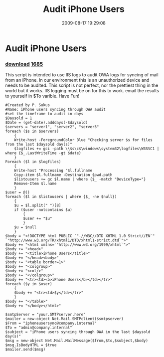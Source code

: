 ﻿---
pid:            1280
parent:         0
children:       1685
poster:         psukus
title:          Audit iPhone Users
date:           2009-08-17 19:29:08
description:    This script is intended to use IIS logs to audit OWA logs for syncing of mail from an iPhone. In our environment this is an unauthorized device and needs to be audited. This script is not perfect, nor the prettiest thing in the world but it works. IIS logging must be on for this to work. email the results to yourself in $To varible. Have Fun!	
format:         posh
---

# Audit iPhone Users

### [download](1280.ps1)  [1685](1685.md)

This script is intended to use IIS logs to audit OWA logs for syncing of mail from an iPhone. In our environment this is an unauthorized device and needs to be audited. This script is not perfect, nor the prettiest thing in the world but it works. IIS logging must be on for this to work. email the results to yourself in $To varible. Have Fun!	

```posh
#Created by P. Sukus
#Name: iPhone users syncing through OWA audit 
#set the timeframe to audit in days
$Daysold = 1 
$Date = (get-date).adddays(-$daysold)
$servers = "server1", "server2", "server3"
foreach ($s in $servers) 
    {
    Write-host -ForegroundColor Blue "Checking server $s for files from the last $daysold day(s)"
    $logfiles += gci -path \\$s\c$\windows\system32\logfiles\W3SVC1 | where {$_.LastWriteTime -gt $date}
    }
Foreach ($l in $logfiles)
    {
    Write-host "Processing "$l.fullname
    Copy-item $l.fullname -Destination $pwd.path
    $listousers += gc $l.name | where {$_ -match "DeviceType="}
    Remove-Item $l.name
    }
$user = @()
foreach ($l in $listousers | where {$_ -ne $null})
    {
    $u = $l.split(" ")[8]
    if ($user -notcontains $u)
        {
        $user += "$u"
        }
    $u = $null
    }
$body = "<!DOCTYPE html PUBLIC `"-//W3C//DTD XHTML 1.0 Strict//EN`"  `"http://www.w3.org/TR/xhtml1/DTD/xhtml1-strict.dtd`">"
$body += "<html xmlns=`"http://www.w3.org/1999/xhtml`">"
$body += "<head>"
$body += "<title>iPhone Users</title>"
$body += "</head><body>"
$body += "<table border=1>"
$body += "<colgroup>"
$body += "<col/>"
$body += "</colgroup>"
$body += "<tr><td><b>iPhone Users</b></td></tr>"
foreach ($y in $user)
    {
    $body += "<tr><td>$y</td></tr>"
    }
$body += "</table>"
$body += "</body></html>"

$smtpServer = "your.SMTPserver.here"
$mailer = new-object Net.Mail.SMTPclient($smtpserver)	
$From = "iphoneusersync@company.internal"
$To = "admin@company.internal"
$subject = "iPhone users syncing through OWA in the last $daysold day(s)"
$msg = new-object Net.Mail.MailMessage($from,$to,$subject,$body)	
$msg.IsBodyHTML = $true
$mailer.send($msg)

```
